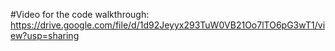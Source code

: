 #Video for the code walkthrough: https://drive.google.com/file/d/1d92Jeyyx293TuW0VB21Oo7lTO6pG3wT1/view?usp=sharing
